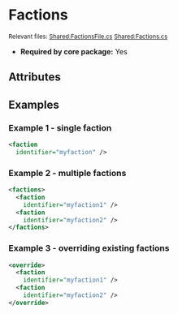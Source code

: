 # Factions

<sup>Relevant files: [Shared:FactionsFile.cs](https://github.com/Regalis11/Barotrauma/blob/master/Barotrauma/BarotraumaShared/SharedSource/ContentManagement/ContentFile/FactionsFile.cs) [Shared:Factions.cs](https://github.com/Regalis11/Barotrauma/blob/master/Barotrauma/BarotraumaShared/SharedSource/GameSession/Data/Factions.cs)</sup>

- **Required by core package:** Yes

## Attributes



## Examples

### Example 1 - single faction

```xml
<faction
  identifier="myfaction" />
```

### Example 2 - multiple factions

```xml
<factions>
  <faction
    identifier="myfaction1" />
  <faction
    identifier="myfaction2" />
</factions>
```

### Example 3 - overriding existing factions

```xml
<override>
  <faction
    identifier="myfaction1" />
  <faction
    identifier="myfaction2" />
</override>
```

